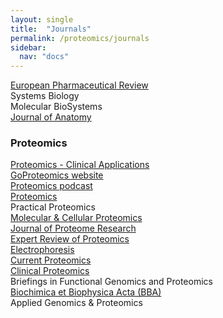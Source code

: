 ```yaml
---
layout: single
title:  "Journals"
permalink: /proteomics/journals
sidebar:
  nav: "docs"
---
```


[European Pharmaceutical Review<br>](http://www.europeanpharmaceuticalreview.com/)
Systems Biology<br>
Molecular BioSystems<br>
[Journal of Anatomy<br>](http://onlinelibrary.wiley.com/journal/10.1111/(ISSN)1469-7580)
### Proteomics
[Proteomics - Clinical Applications<br>](http://onlinelibrary.wiley.com/journal/10.1002/(ISSN)1862-8354)
[GoProteomics website<br>](http://onlinelibrary.wiley.com/journal/10.1002/(ISSN)1615-9861)
[Proteomics podcast<br>](http://www.wiley-vch.de/publish/dt/)
[Proteomics<br>](http://onlinelibrary.wiley.com/journal/10.1002/(ISSN)1615-9861)
Practical Proteomics<br>
[Molecular & Cellular Proteomics<br>](http://www.mcponline.org/)
[Journal of Proteome Research<br>](http://pubs.acs.org/journal/jprobs)
[Expert Review of Proteomics<br>](http://informahealthcare.com/journal/eru)
[Electrophoresis<br>](http://onlinelibrary.wiley.com/journal/10.1002/(ISSN)1522-2683)
[Current Proteomics<br>](http://benthamscience.com/journal/index.php?journalID=cp)
[Clinical Proteomics<br>](http://www.clinicalproteomicsjournal.com/)
Briefings in Functional Genomics and Proteomics<br>
[Biochimica et Biophysica Acta (BBA)<br>](http://www.journals.elsevier.com/bba-proteins-and-proteomics)
Applied Genomics & Proteomics<br>